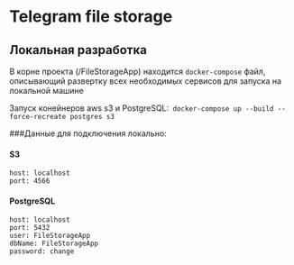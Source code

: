 # Telegram file storage

## Локальная разработка
В корне проекта (/FileStorageApp) находится `docker-compose` файл, описывающий развертку всех необходимых сервисов для запуска на локальной машине

Запуск конейнеров aws s3 и PostgreSQL:` docker-compose up --build --force-recreate postgres s3`

###Данные для подключения локально:

#### S3
    host: localhost
    port: 4566

#### PostgreSQL
    host: localhost
    port: 5432
    user: FileStorageApp
    dbName: FileStorageApp
    password: change
